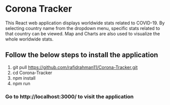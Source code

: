 # Corona Tracker

This React web application displays worldwide stats related to COVID-19. By selecting country name from the dropdown menu, specific stats related to that country can be viewed. Map and Charts are also used to visualize the whole worldwide stats.

## Follow the below steps to install the application

1) git pull https://github.com/rafidrahman11/Corona-Tracker.git
2) cd Corona-Tracker
3) npm install
4) npm run

### Go to http://localhost:3000/ to visit the application

